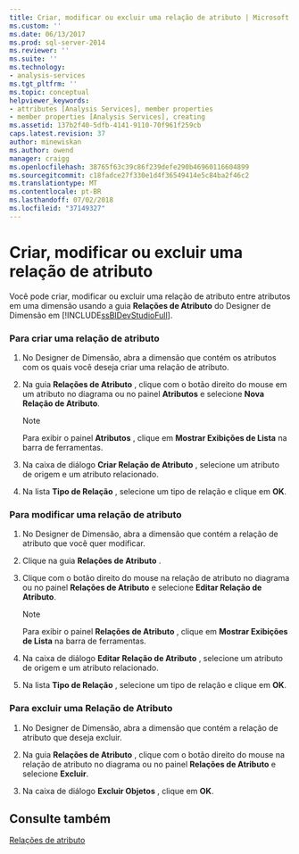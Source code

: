 ```yaml
---
title: Criar, modificar ou excluir uma relação de atributo | Microsoft Docs
ms.custom: ''
ms.date: 06/13/2017
ms.prod: sql-server-2014
ms.reviewer: ''
ms.suite: ''
ms.technology:
- analysis-services
ms.tgt_pltfrm: ''
ms.topic: conceptual
helpviewer_keywords:
- attributes [Analysis Services], member properties
- member properties [Analysis Services], creating
ms.assetid: 137b2f40-5dfb-4141-9110-70f961f259cb
caps.latest.revision: 37
author: minewiskan
ms.author: owend
manager: craigg
ms.openlocfilehash: 38765f63c39c86f239defe290b46960116604899
ms.sourcegitcommit: c18fadce27f330e1d4f36549414e5c84ba2f46c2
ms.translationtype: MT
ms.contentlocale: pt-BR
ms.lasthandoff: 07/02/2018
ms.locfileid: "37149327"
---
```

# <a name="create-modify-or-delete-an-attribute-relationship"></a>Criar, modificar ou excluir uma relação de atributo
  Você pode criar, modificar ou excluir uma relação de atributo entre atributos em uma dimensão usando a guia **Relações de Atributo** do Designer de Dimensão em [!INCLUDE[ssBIDevStudioFull](../../includes/ssbidevstudiofull-md.md)].  
  
### <a name="to-create-an-attribute-relationship"></a>Para criar uma relação de atributo  
  
1.  No Designer de Dimensão, abra a dimensão que contém os atributos com os quais você deseja criar uma relação de atributo.  
  
2.  Na guia **Relações de Atributo** , clique com o botão direito do mouse em um atributo no diagrama ou no painel **Atributos** e selecione **Nova Relação de Atributo**.  
  
    > [!NOTE]  
    >  Para exibir o painel **Atributos** , clique em **Mostrar Exibições de Lista** na barra de ferramentas.  
  
3.  Na caixa de diálogo **Criar Relação de Atributo** , selecione um atributo de origem e um atributo relacionado.  
  
4.  Na lista **Tipo de Relação** , selecione um tipo de relação e clique em **OK**.  
  
### <a name="to-modify-an-attribute-relationship"></a>Para modificar uma relação de atributo  
  
1.  No Designer de Dimensão, abra a dimensão que contém a relação de atributo que você quer modificar.  
  
2.  Clique na guia **Relações de Atributo** .  
  
3.  Clique com o botão direito do mouse na relação de atributo no diagrama ou no painel **Relações de Atributo** e selecione **Editar Relação de Atributo**.  
  
    > [!NOTE]  
    >  Para exibir o painel **Relações de Atributo** , clique em **Mostrar Exibições de Lista** na barra de ferramentas.  
  
4.  Na caixa de diálogo **Editar Relação de Atributo** , selecione um atributo de origem e um atributo relacionado.  
  
5.  Na lista **Tipo de Relação** , selecione um tipo de relação e clique em **OK**.  
  
### <a name="to-delete-an-attribute-relationship"></a>Para excluir uma Relação de Atributo  
  
1.  No Designer de Dimensão, abra a dimensão que contém a relação de atributo que deseja excluir.  
  
2.  Na guia **Relações de Atributo** , clique com o botão direito do mouse na relação de atributo no diagrama ou no painel **Relações de Atributo** e selecione **Excluir**.  
  
3.  Na caixa de diálogo **Excluir Objetos** , clique em **OK**.  
  
## <a name="see-also"></a>Consulte também  
 [Relações de atributo](../multidimensional-models-olap-logical-dimension-objects/attribute-relationships.md)  
  
  
